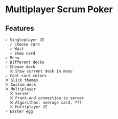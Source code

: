 ﻿# Multiplayer Scrum Poker

## Features

    ✓ Singleplayer UI
      ✓ Choose card
	  ✓ Wait
	  ✓ Show card
	✓ Menu
    ✓ Different decks
    ✓ Choose deck
	  ⨉ Show current deck in menu
	✓ Cool card colors
	⨉ Slick themes
    ⨉ Custom deck
    ⨉ Multiplayer
      ⨉ Server
      ⨉ Front-end connection to server
      ⨉ Algorithms: average card, ???
      ⨉ Multiplayer UI
    ✓ Easter egg
